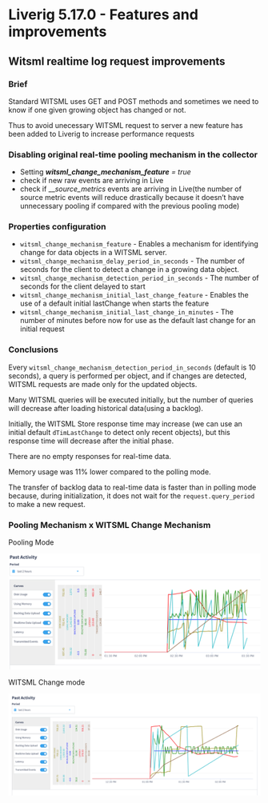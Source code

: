 # Liverig 5.17.0 - Features and improvements

## Witsml realtime log request improvements

### Brief

Standard WITSML uses GET and POST methods and sometimes we need to know if one given growing object has changed or not.

Thus to avoid unecessary WITSML request to server a new feature has been added to Liverig to increase performance requests

### Disabling original real-time pooling mechanism in the collector

- Setting _**witsml_change_mechanism_feature** = true_
- check if new raw events are arriving in Live
- check if ___source_metrics_ events are arriving in Live(the number of source metric events will reduce drastically because it doesn’t have unnecessary pooling if compared with the previous pooling mode)

### Properties configuration

- `witsml_change_mechanism_feature` - Enables a mechanism for identifying change for data objects in a WITSML server.
- `witsml_change_mechanism_delay_period_in_seconds` - The number of seconds for the client to detect a change in a growing data object.
- `witsml_change_mechanism_detection_period_in_seconds` - The number of seconds for the client delayed to start
- `witsml_change_mechanism_initial_last_change_feature` - Enables the use of a default initial lastChange when starts the feature
- `witsml_change_mechanism_initial_last_change_in_minutes` - The number of minutes before now for use as the default last change for an initial request

### Conclusions

Every `witsml_change_mechanism_detection_period_in_seconds` (default is 10 seconds), a query is performed per object, and if changes are detected, WITSML requests are made only for the updated objects.

Many WITSML queries will be executed initially, but the number of queries will decrease after loading historical data(using a backlog).

Initially, the WITSML Store response time may increase (we can use an initial default `dTimLastChange` to detect only recent objects), but this response time will decrease after the initial phase.

There are no empty responses for real-time data.

Memory usage was 11% lower compared to the polling mode.

The transfer of backlog data to real-time data is faster than in polling mode because, during initialization, it does not wait for the `request.query_period` to make a new request.

### Pooling Mechanism x WITSML Change Mechanism

Pooling Mode

![](../../../.gitbook/assets/liverig-5.17.0/features/witsml-change-mechanism-pooling.png)

WITSML Change mode

![](../../../.gitbook/assets/liverig-5.17.0/features/witsml-change-mechanism-change-mode.png)
